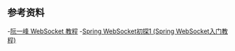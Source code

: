 ## 参考资料
-[阮一峰 WebSocket 教程](http://www.ruanyifeng.com/blog/2017/05/websocket.html)
-[Spring WebSocket初探1 (Spring WebSocket入门教程)](https://www.jianshu.com/p/60799f1356c5)

